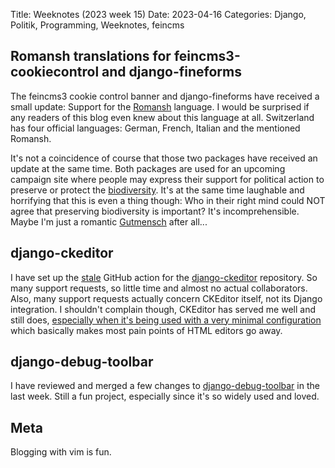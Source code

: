 Title: Weeknotes (2023 week 15)
Date: 2023-04-16
Categories: Django, Politik, Programming, Weeknotes, feincms

## Romansh translations for feincms3-cookiecontrol and django-fineforms

The feincms3 cookie control banner and django-fineforms have received a small update: Support for the [Romansh](https://en.wikipedia.org/wiki/Romansh_language) language. I would be surprised if any readers of this blog even knew about this language at all. Switzerland has four official languages: German, French, Italian and the mentioned Romansh.

It's not a coincidence of course that those two packages have received an update at the same time. Both packages are used for an upcoming campaign site where people may express their support for political action to preserve or protect the [biodiversity](https://en.wikipedia.org/wiki/Biodiversity). It's at the same time laughable and horrifying that this is even a thing though: Who in their right mind could NOT agree that preserving biodiversity is important? It's incomprehensible. Maybe I'm just a romantic [Gutmensch](https://en.wikipedia.org/wiki/Gutmensch) after all...

## django-ckeditor

I have set up the [stale](https://github.com/actions/stale) GitHub action for the [django-ckeditor](https://github.com/django-ckeditor/django-ckeditor) repository. So many support requests, so little time and almost no actual collaborators. Also, many support requests actually concern CKEditor itself, not its Django integration. I shouldn't complain though, CKEditor has served me well and still does, [especially when it's being used with a very minimal configuration](https://github.com/matthiask/feincms3/blob/main/feincms3/inline_ckeditor.py) which basically makes most pain points of HTML editors go away.

## django-debug-toolbar

I have reviewed and merged a few changes to [django-debug-toolbar](https://github.com/jazzband/django-debug-toolbar) in the last week. Still a fun project, especially since it's so widely used and loved.

## Meta

Blogging with vim is fun.
